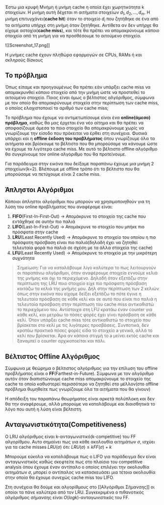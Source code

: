 Έστω μια κρυφή Μνήμη ή μνήμη cache η οποία έχει χωρητικότητα k στοιχείων. Η μνήμη αυτή δέχεται m αιτήματα στοιχείων $d_1,d_2,...,d_m$. H μνήμη επιτυγχάνει(**cache hit**) όταν το στοιχείο $d_i$ που ζητήθηκε σε ένα από τα αιτήματα υπήρχε στη μνήμη όταν ζητήθηκε. Αντίθετα αν δεν υπήρχε θα είχαμε αστοχία(**cache miss**), και τότε θα πρέπει να απομακρύνουμε κάποιο στοιχείο από τη μνήμη για να προσθέσουμε το αιτούμενο στοιχείο.

![[Screenshot_17.png]]


Η μνήμες cache έχουν πληθώρα εφαρμογών σε CPUs, RAMs ή και σκληρούς δίσκους


## Το πρόβλημα

Όπως είπαμε και προηγουμένως θα πρέπει εάν υπάρξει cache miss να απομακρυνθεί κάποιο στοιχείο από την μνήμη ώστε να προστεθεί το αιτούμενο στοιχείο. Ποιος είναι όμως ο βέλτιστος αλγόριθμος, σύμφωνα με τον οποίο θα απομακρύνουμε στοιχεία στην περίπτωση των cache miss, ο οποίος ελαχιστοποιεί το αριθμό των cache miss;

Το πρόβλημα που έχουμε να αντιμετωπίσουμε είναι ένα **online(άμεσο) πρόβλημα**, καθώς θα μας έρχεται ένα νέο αίτημα και θα πρέπει να αποφασίζουμε άμεσα το ποιο στοιχείο θα απομακρύνουμε χωρίς να γνωρίζουμε την είσοδο που πρόκειται να έρθει στη συνέχεια. Φυσικά υπάρχει και η **offline έκδοση του προβλήματος** όπου γνωρίζουμε όλα τα αιτήματα και βρίσκουμε το βέλτιστο που θα μπορούσαμε να κάνουμε ώστε να έχουμε τα λιγότερα cache miss. Με αυτό το βέλτιστο offline αλγόριθμο θα συγκρίνουμε τον online αλγόριθμο που θα προτείνουμε.


Για παράδειγμα στην εικόνα που δείξαμε παραπάνω έχουμε μια μνήμη 2 στοιχείων(k=2). Βλέπουμε με offline τρόπο ότι το βέλτιστο που θα μπορούσαμε να πετύχουμε είναι 2 cache miss.


## Άπληστοι Αλγόριθμοι

Κάποιοι άπληστοι αλγόριθμοι που μπορούν να χρησιμοποιηθούν για τη λύση του online προβλήματος που αναφέραμε είναι:

1. **FIFO**(First-In-First-Out) -> Απομάκρυνε το στοιχείο της cache που εντάχθηκε σε αυτήν πιο παλιά
2. **LIFO**(Last-In-First-Out) -> Απομάκρυνε το στοιχείο που μπήκε πιο πρόσφατα στην cache
3. **LRU**(Least Recently Used) -> Απομάκρυνε το στοιχείο του οποίου η πιο πρόσφατη πρόσβαση είναι πιο παλιά(δηλαδή έχει να ζητηθεί τελευταία φορά πιο παλιά σε σχέση με τα άλλα στοιχεία της cache)
4. **LFU**(Least Recently Used) -> Αποµάκρυνε το στοιχείο µε την µικρότερη συχνότητα

>Σημείωση: Για να καταλάβουμε λίγο καλύτερα το πως λειτουργούν οι παραπάνω αλγόριθμοι, όταν αναφέρουμε στοιχεία εννούμε κελιά της μνήμης και όχι το περιεχόμενο. Δηλαδή όταν εξετάζω στην περίπτωση της LRU ποιο στοιχείο είχε πιο πρόσφατη πρόσβαση κοιτάζω τα κελιά της μνήμης μου. Δηλ στην περίπτωση των 2 κελιών όπως στην εικόνα που είχαμε δείξει εξετάζω το πότε έγινε η τελευταία πρόσβαση σε κάθε κελί και σε αυτό που είναι πιο παλιά η τελευταία πρόσβαση στην περίπτωση του cache miss αντικαθιστώ το περιεχόμενο του. Αντίστοιχα στη LFU κρατάω έναν counter για κάθε κελί, και μετράω το πόσες φορές έχει γίνει πρόσβαση σε κάθε κελί. Όταν υπάρξει cache miss τότε αντικαθιστώ το στοιχείο που βρίσκεται στο κελί με τις λιγότερες προσβάσεις. Συνποτικά, δεν κρατάω πρακτικά πόσες φορές είδα το στοιχείο a γενικά, αλλά το κελί που βρίσκεται. Άρα αν κάποια στιγμή το a μείνει εκτός cache και ξαναμπεί ο counter αρχικοποείται και πάλι. 


## Βέλτιστος Offline Αλγόριθμος


Σύμφωνα με θεώρημα ο βέλτιστος αλγόριθμος για την επίλυση του offline προβλήματος είναι ο **FF**(Farthest-in-Future). Σύμφωνα με τον αλγόριθμο αυτόν όταν διαπιστώνουμε cache miss απομακρύνουμε το στοιχείο της cache το οποίο καθυστερεί περισσότερο να ζητηθεί στο μέλλον(στο offline πρόβλημα θυμηθείτε πως γνωρίζουμε όλα τα αιτήματα που θα γίνουν)

Η απόδειξη του παραπάνω θεωρήματος είναι αρκετά πολύπλοκη και δεν θα την αναφέρουμε, αλλά μπορούμε να καταλάβουμε και διαισθητικά το λόγο που αυτή η λύση είναι βέλτιστη.

## Ανταγωνιστικότητα(Competitiveness)

Ο LRU αλγόριθμος είναι k-ανταγωνιστικό(k-competitive) του FF αλγορίθμου. Αυτο σημαίνει πως για κάθε ακολουθία αιτημάτων $σ$, ισχύει για τα cache misses $LRU(σ)$ ότι: $LRU(\sigma)\leq kFF(\sigma) + k$

Μπορούμε εύκολα να καταλάβουμε πως ο LIFO για παράδειγμα δεν είναι ανταγωνιστικός καθώς σκεφτείτε πως στο πλαίσιο του competitive analysis όπου έχουμε έναν αντίπαλο ο οποίος επιλέγει την ακολουθία αιτημάτων $σ$, μπορεί ο αντίπαλος να κατασκευάσει μια τέτοια ακολουθία στην οποία θα έχουμε συνεχώς cache miss του LIFO.

Στη συνέχεια θα δούμε και αλγορίθμους στο [[Αλγόριθμοι Σήμανσης]] οι οποίοι τα πάνε καλύτερα από τον LRU. Συγκεκριμένα o πιθανοτικός αλγόριθμος σήμανσης είναι $Ο(logk)$-ανταγωνιστικός του FF. 